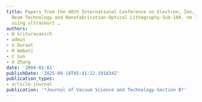 ```yaml
---
title: Papers from the 48th International Conference on Electron, Ion, and Photon
  Beam Technology and Nanofabrication-Optical Lithography-Sub-100, nm lithography
  using ultrashort …
authors:
- W Srituravanich
- admin
- S Durant
- M Ambati
- C Sun
- X Zhang
date: '2004-01-01'
publishDate: '2025-09-18T05:41:22.191834Z'
publication_types:
- article-journal
publication: '*Journal of Vacuum Science and Technology-Section B*'
---
```

